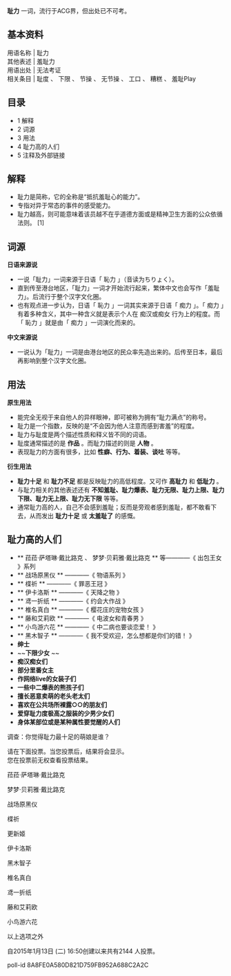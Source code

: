 **耻力** 一词，流行于ACG界，但出处已不可考。

**基本资料**  
---  
用语名称  |  耻力   
其他表述  |  羞耻力   
用语出处  |  无法考证   
相关条目  |  耻度  、  下限  、  节操  、  无节操  、  工口  、  糟糕  、  羞耻Play   
  
##  目录

  * 1  解释 
  * 2  词源 
  * 3  用法 
  * 4  耻力高的人们 
  * 5  注释及外部链接 

##  解释

  * 耻力是简称，它的全称是“抵抗羞耻心的能力”。 
  * 专指对异于常态的事件的感受能力。 
  * 耻力越高，则可能意味着该员越不在乎道德方面或是精神卫生方面的公众依循法则。  [1] 

##  词源

**日语来源说**

  * 一说「耻力」一词来源于日语「  恥力  」（音读为ちりょく）。 
  * 直到传至港台地区，「耻力」一词才开始流行起来，繁体中文也会写作「羞耻力」。后流行于整个汉字文化圈。 
  * 也有观点进一步认为，日语「  恥力  」一词其实来源于日语「  痴力  」。「  痴力  」有着多种含义，其中一种含义就是表示个人在  痴汉或痴女  行为上的程度。而「  恥力  」就是由「  痴力  」一词演化而来的。 

**中文来源说**

  * 一说认为「耻力」一词是由港台地区的民众率先造出来的。后传至日本，最后再影响到整个汉字文化圈。 

##  用法

**原生用法**

  * 能完全无视于来自他人的异样眼神，即可被称为拥有“耻力满点”的称号。 
  * 耻力是一个指数，反映的是“不会因为他人注意而感到害羞”的程度。 
  * 耻力与耻度是两个描述性质和释义皆不同的词语。 
  * 耻度通常描述的是 **作品** 。而耻力描述的则是 **人物** 。 
  * 表现耻力的方面有很多，比如 **性癖、行为、着装、谈吐** 等等。 

**衍生用法**

  * **耻力十足** 和 **耻力不足** 都是反映耻力的高低程度。又可作 **高耻力** 和 **低耻力** 。 
  * 与耻力相关的其他表述还有 **不知羞耻、耻力爆表、耻力无限、耻力上限、耻力下限、耻力无上限、耻力无下限** 等等。 
  * 通常耻力高的人，自己不会感到羞耻；反而是旁观者感到羞耻，都不敢看下去，从而发出 **耻力十足** 或 **太羞耻了** 的感慨。 

##  耻力高的人们

  * ** 菈菈·萨塔琳·戴比路克  、  梦梦·贝莉雅·戴比路克  ** 等————《  出包王女  》系列 
  * ** 战场原黑仪  ** ————《  物语系列  》 
  * ** 楪祈  ** ————《  罪恶王冠  》 
  * ** 伊卡洛斯  ** ————《  天降之物  》 
  * ** 鸢一折纸  ** ————《  约会大作战  》 
  * ** 椎名真白  ** ————《  樱花庄的宠物女孩  》 
  * ** 藤和艾莉欧  ** ————《  电波女和青春男  》 
  * ** 小鸟游六花  ** ————《  中二病也要谈恋爱！  》 
  * ** 黑木智子  ** ————《  我不受欢迎，怎么想都是你们的错！  》 
  * **绅士**
  * ~~**下限少女** ~~
  * **痴汉痴女们**
  * **部分里番女主**
  * **作网络live的女装子们**
  * **一些中二爆表的熊孩子们**
  * **擅长恶意卖萌的老头老太们**
  * **喜欢在公共场所裸露○○的朋友们**
  * **爱穿耻力度极高之服装的少男少女们**
  * **身体某部位或是某种属性要觉醒的人们**

调查：你觉得耻力最十足的萌娘是谁？

请在下面投票。当您投票后，结果将会显示。  
您在投票前无权查看投票结果。

菈菈·萨塔琳·戴比路克

梦梦·贝莉雅·戴比路克

战场原黑仪

楪祈

更新姬

伊卡洛斯

黑木智子

椎名真白

鸢一折纸

藤和艾莉欧

小鸟游六花

以上选项之外

自2015年1月13日 (二) 16:50创建以来共有2144 人投票。

poll-id 8A8FE0A580D821D759FB952A688C2A2C

  